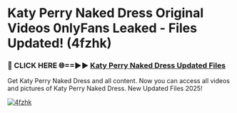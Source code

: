 # Katy Perry Naked Dress Original Videos 0nlyFans Leaked - Files Updated! (4fzhk)

<h3>🔴 CLICK HERE 🌐==►► <a href="https://tinyurl.com/up5wt9bj" rel="nofollow">Katy Perry Naked Dress Updated Files</a></h3>

Get Katy Perry Naked Dress and all content. Now you can access all videos and pictures of Katy Perry Naked Dress. New Updated Files 2025!

[![4fzhk](https://i.imgur.com/ABiUzMV.gif)](https://tinyurl.com/up5wt9bj)
